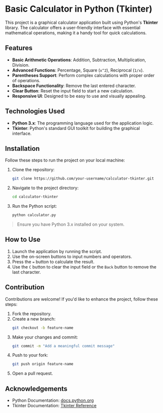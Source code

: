 # Basic Calculator in Python (Tkinter)

This project is a graphical calculator application built using Python's **Tkinter** library. The calculator offers a user-friendly interface with essential mathematical operations, making it a handy tool for quick calculations.

## Features

- **Basic Arithmetic Operations**: Addition, Subtraction, Multiplication, Division.
- **Advanced Functions**: Percentage, Square (`x^2`), Reciprocal (`1/x`).
- **Parentheses Support**: Perform complex calculations with proper order of operations.
- **Backspace Functionality**: Remove the last entered character.
- **Clear Button**: Reset the input field to start a new calculation.
- **Responsive UI**: Designed to be easy to use and visually appealing.

## Technologies Used

- **Python 3.x**: The programming language used for the application logic.
- **Tkinter**: Python's standard GUI toolkit for building the graphical interface.

## Installation

Follow these steps to run the project on your local machine:

1. Clone the repository:
   ```bash
   git clone https://github.com/your-username/calculator-tkinter.git
   ```
2. Navigate to the project directory:
   ```bash
   cd calculator-tkinter
   ```
3. Run the Python script:
   ```bash
   python calculator.py
   ```
> Ensure you have Python 3.x installed on your system.

## How to Use

1. Launch the application by running the script.
2. Use the on-screen buttons to input numbers and operators.
3. Press the `=` button to calculate the result.
4. Use the `C` button to clear the input field or the `Back` button to remove the last character.

## Contribution

Contributions are welcome! If you'd like to enhance the project, follow these steps:

1. Fork the repository.
2. Create a new branch:
   ```bash
   git checkout -b feature-name
   ```
3. Make your changes and commit:
   ```bash
   git commit -m "Add a meaningful commit message"
   ```
4. Push to your fork:
   ```bash
   git push origin feature-name
   ```
5. Open a pull request.

## Acknowledgements

- Python Documentation: [docs.python.org](https://docs.python.org/)
- Tkinter Documentation: [Tkinter Reference](https://docs.python.org/3/library/tkinter.html)
